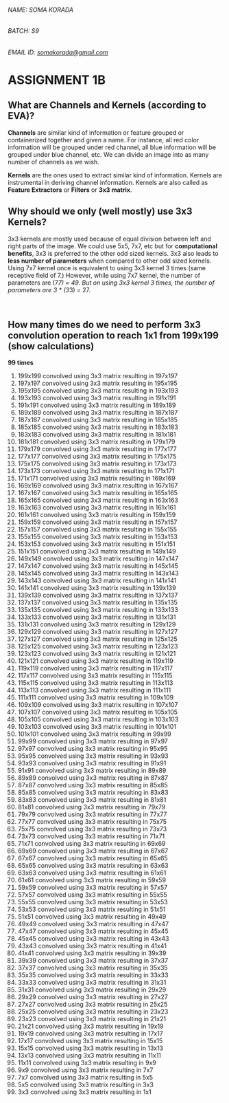 ###### NAME: SOMA KORADA

###### BATCH: S9

###### EMAIL ID: somakorada@gmail.com

# ASSIGNMENT 1B

## What are Channels and Kernels (according to EVA)?

**Channels** are similar kind of information or feature grouped or containerized together and given a name. For instance, all red color information will be grouped under red channel, all blue information will be grouped under blue channel, etc. We can divide an image into as many number of channels as we wish.

**Kernels** are the ones used to extract similar kind of information. Kernels are instrumental in deriving channel information. Kernels are also called as **Feature Extractors** or **Filters** or **3x3 matrix**.





## Why should we only (well mostly) use 3x3 Kernels?

3x3 kernels are mostly used because of equal division between left and right parts of the image. We could use 5x5, 7x7, etc but for **computational benefits**, 3x3 is preferred to the other odd sized kernels. 3x3 also leads to **less number of parameters** when compared to other odd sized kernels. Using 7x7 kernel once is equivalent to using 3x3 kernel 3 times (same receptive field of 7.) However, while using 7x7 kernel, the number of parameters are (7*7) = 49. But on using 3x3 kernel 3 times, the number of parameters are 3 * (3*3) = 27.

​	



## How many times do we need to perform 3x3 convolution operation to reach 1x1 from 199x199 (show calculations)

**99 times**

1. 199x199 convolved using 3x3 matrix resulting in 197x197
2. 197x197 convolved using 3x3 matrix resulting in 195x195
3. 195x195 convolved using 3x3 matrix resulting in 193x193
4. 193x193 convolved using 3x3 matrix resulting in 191x191
5. 191x191 convolved using 3x3 matrix resulting in 189x189
6. 189x189 convolved using 3x3 matrix resulting in 187x187
7. 187x187 convolved using 3x3 matrix resulting in 185x185
8. 185x185 convolved using 3x3 matrix resulting in 183x183
9. 183x183 convolved using 3x3 matrix resulting in 181x181
10. 181x181 convolved using 3x3 matrix resulting in 179x179
11. 179x179 convolved using 3x3 matrix resulting in 177x177
12. 177x177 convolved using 3x3 matrix resulting in 175x175
13. 175x175 convolved using 3x3 matrix resulting in 173x173
14. 173x173 convolved using 3x3 matrix resulting in 171x171
15. 171x171 convolved using 3x3 matrix resulting in 169x169
16. 169x169 convolved using 3x3 matrix resulting in 167x167
17. 167x167 convolved using 3x3 matrix resulting in 165x165
18. 165x165 convolved using 3x3 matrix resulting in 163x163
19. 163x163 convolved using 3x3 matrix resulting in 161x161
20. 161x161 convolved using 3x3 matrix resulting in 159x159
21. 159x159 convolved using 3x3 matrix resulting in 157x157
22. 157x157 convolved using 3x3 matrix resulting in 155x155
23. 155x155 convolved using 3x3 matrix resulting in 153x153
24. 153x153 convolved using 3x3 matrix resulting in 151x151
25. 151x151 convolved using 3x3 matrix resulting in 149x149
26. 149x149 convolved using 3x3 matrix resulting in 147x147
27. 147x147 convolved using 3x3 matrix resulting in 145x145
28. 145x145 convolved using 3x3 matrix resulting in 143x143
29. 143x143 convolved using 3x3 matrix resulting in 141x141
30. 141x141 convolved using 3x3 matrix resulting in 139x139
31. 139x139 convolved using 3x3 matrix resulting in 137x137
32. 137x137 convolved using 3x3 matrix resulting in 135x135
33. 135x135 convolved using 3x3 matrix resulting in 133x133
34. 133x133 convolved using 3x3 matrix resulting in 131x131
35. 131x131 convolved using 3x3 matrix resulting in 129x129
36. 129x129 convolved using 3x3 matrix resulting in 127x127
37. 127x127 convolved using 3x3 matrix resulting in 125x125
38. 125x125 convolved using 3x3 matrix resulting in 123x123
39. 123x123 convolved using 3x3 matrix resulting in 121x121
40. 121x121 convolved using 3x3 matrix resulting in 119x119
41. 119x119 convolved using 3x3 matrix resulting in 117x117
42. 117x117 convolved using 3x3 matrix resulting in 115x115
43. 115x115 convolved using 3x3 matrix resulting in 113x113
44. 113x113 convolved using 3x3 matrix resulting in 111x111
45. 111x111 convolved using 3x3 matrix resulting in 109x109
46. 109x109 convolved using 3x3 matrix resulting in 107x107
47. 107x107 convolved using 3x3 matrix resulting in 105x105
48. 105x105 convolved using 3x3 matrix resulting in 103x103
49. 103x103 convolved using 3x3 matrix resulting in 101x101
50. 101x101 convolved using 3x3 matrix resulting in 99x99
51. 99x99 convolved using 3x3 matrix resulting in 97x97
52. 97x97 convolved using 3x3 matrix resulting in 95x95
53. 95x95 convolved using 3x3 matrix resulting in 93x93
54. 93x93 convolved using 3x3 matrix resulting in 91x91
55. 91x91 convolved using 3x3 matrix resulting in 89x89
56. 89x89 convolved using 3x3 matrix resulting in 87x87
57. 87x87 convolved using 3x3 matrix resulting in 85x85
58. 85x85 convolved using 3x3 matrix resulting in 83x83
59. 83x83 convolved using 3x3 matrix resulting in 81x81
60. 81x81 convolved using 3x3 matrix resulting in 79x79
61. 79x79 convolved using 3x3 matrix resulting in 77x77
62. 77x77 convolved using 3x3 matrix resulting in 75x75
63. 75x75 convolved using 3x3 matrix resulting in 73x73
64. 73x73 convolved using 3x3 matrix resulting in 71x71
65. 71x71 convolved using 3x3 matrix resulting in 69x69
66. 69x69 convolved using 3x3 matrix resulting in 67x67
67. 67x67 convolved using 3x3 matrix resulting in 65x65
68. 65x65 convolved using 3x3 matrix resulting in 63x63
69. 63x63 convolved using 3x3 matrix resulting in 61x61
70. 61x61 convolved using 3x3 matrix resulting in 59x59
71. 59x59 convolved using 3x3 matrix resulting in 57x57
72. 57x57 convolved using 3x3 matrix resulting in 55x55
73. 55x55 convolved using 3x3 matrix resulting in 53x53
74. 53x53 convolved using 3x3 matrix resulting in 51x51
75. 51x51 convolved using 3x3 matrix resulting in 49x49
76. 49x49 convolved using 3x3 matrix resulting in 47x47
77. 47x47 convolved using 3x3 matrix resulting in 45x45
78. 45x45 convolved using 3x3 matrix resulting in 43x43
79. 43x43 convolved using 3x3 matrix resulting in 41x41
80. 41x41 convolved using 3x3 matrix resulting in 39x39
81. 39x39 convolved using 3x3 matrix resulting in 37x37
82. 37x37 convolved using 3x3 matrix resulting in 35x35
83. 35x35 convolved using 3x3 matrix resulting in 33x33
84. 33x33 convolved using 3x3 matrix resulting in 31x31
85. 31x31 convolved using 3x3 matrix resulting in 29x29
86. 29x29 convolved using 3x3 matrix resulting in 27x27
87. 27x27 convolved using 3x3 matrix resulting in 25x25
88. 25x25 convolved using 3x3 matrix resulting in 23x23
89. 23x23 convolved using 3x3 matrix resulting in 21x21
90. 21x21 convolved using 3x3 matrix resulting in 19x19
91. 19x19 convolved using 3x3 matrix resulting in 17x17
92. 17x17 convolved using 3x3 matrix resulting in 15x15
93. 15x15 convolved using 3x3 matrix resulting in 13x13
94. 13x13 convolved using 3x3 matrix resulting in 11x11
95. 11x11 convolved using 3x3 matrix resulting in 9x9
96. 9x9 convolved using 3x3 matrix resulting in 7x7
97. 7x7 convolved using 3x3 matrix resulting in 5x5
98. 5x5 convolved using 3x3 matrix resulting in 3x3
99. 3x3 convolved using 3x3 matrix resulting in 1x1
